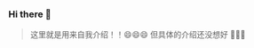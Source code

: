 ### Hi there 👋

<!--
**shengyanlei/shengyanlei** is a ✨ _special_ ✨ repository because its `README.md` (this file) appears on your GitHub profile.

Here are some ideas to get you started:

- 🔭 I’m currently working on ...
- 🌱 I’m currently learning ...
- 👯 I’m looking to collaborate on ...
- 🤔 I’m looking for help with ...
- 💬 Ask me about ...
- 📫 How to reach me: ...
- 😄 Pronouns: ...
- ⚡ Fun fact: ...
-->
> 这里就是用来自我介绍！！😄😄😄
> 但具体的介绍还没想好 🤔🤔🤔
